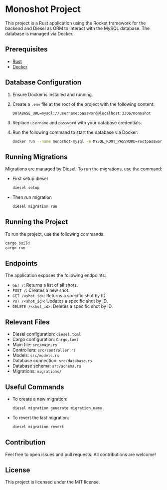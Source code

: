 # Monoshot Project

This project is a Rust application using the Rocket framework for the backend and Diesel as ORM to interact with the MySQL database. The database is managed via Docker.

## Prerequisites

- [Rust](https://www.rust-lang.org/tools/install)
- [Docker](https://docs.docker.com/get-docker/)

## Database Configuration

1. Ensure Docker is installed and running.
2. Create a `.env` file at the root of the project with the following content:

   ```env
   DATABASE_URL=mysql://username:password@localhost:3306/monoshot
   ```

3. Replace `username` and `password` with your database credentials.

4. Run the following command to start the database via Docker:

   ```sh
   docker run --name monoshot-mysql -e MYSQL_ROOT_PASSWORD=rootpassword -e MYSQL_DATABASE=monoshot -p 3306:3306 -d mysql:latest
   ```

## Running Migrations

Migrations are managed by Diesel. To run the migrations, use the command:

- First setup diesel

  ```sh
  diesel setup
  ```

- Then run migration

  ```sh
  diesel migration run
  ```

## Running the Project

To run the project, use the following commands:

```sh
cargo build
cargo run
```

## Endpoints

The application exposes the following endpoints:

- `GET /`: Returns a list of all shots.
- `POST /`: Creates a new shot.
- `GET /<shot_id>`: Returns a specific shot by ID.
- `PUT /<shot_id>`: Updates a specific shot by ID.
- `DELETE /<shot_id>`: Deletes a specific shot by ID.

## Relevant Files

- Diesel configuration: `diesel.toml`
- Cargo configuration: `Cargo.toml`
- Main file: `src/main.rs`
- Controllers: `src/controller.rs`
- Models: `src/models.rs`
- Database connection: `src/database.rs`
- Database schema: `src/schema.rs`
- Migrations: `migrations/`

## Useful Commands

- To create a new migration:

  ```sh
  diesel migration generate migration_name
  ```

- To revert the last migration:

  ```sh
  diesel migration revert
  ```

## Contribution

Feel free to open issues and pull requests. All contributions are welcome!

## License

This project is licensed under the MIT license.
